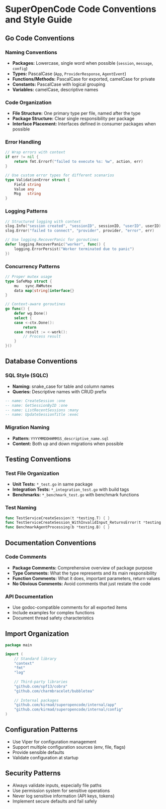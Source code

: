 # SuperOpenCode Code Conventions and Style Guide

## Go Code Conventions

### Naming Conventions
- **Packages:** Lowercase, single word when possible (`session`, `message`, `config`)
- **Types:** PascalCase (`App`, `ProviderResponse`, `AgentEvent`)
- **Functions/Methods:** PascalCase for exported, camelCase for private
- **Constants:** PascalCase with logical grouping
- **Variables:** camelCase, descriptive names

### Code Organization
- **File Structure:** One primary type per file, named after the type
- **Package Structure:** Clear single responsibility per package
- **Interface Placement:** Interfaces defined in consumer packages when possible

### Error Handling
```go
// Wrap errors with context
if err != nil {
    return fmt.Errorf("failed to execute %s: %w", action, err)
}

// Use custom error types for different scenarios
type ValidationError struct {
    Field string
    Value any
    Msg   string
}
```

### Logging Patterns
```go
// Structured logging with context
slog.Info("session created", "sessionID", sessionID, "userID", userID)
slog.Error("failed to connect", "provider", provider, "error", err)

// Use logging.RecoverPanic for goroutines
defer logging.RecoverPanic("worker", func() {
    logging.ErrorPersist("Worker terminated due to panic")
})
```

### Concurrency Patterns
```go
// Proper mutex usage
type SafeMap struct {
    mu   sync.RWMutex
    data map[string]interface{}
}

// Context-aware goroutines
go func() {
    defer wg.Done()
    select {
    case <-ctx.Done():
        return
    case result := <-work():
        // Process result
    }
}()
```

## Database Conventions

### SQL Style (SQLC)
- **Naming:** snake_case for table and column names
- **Queries:** Descriptive names with CRUD prefix
```sql
-- name: CreateSession :one
-- name: GetSessionByID :one
-- name: ListRecentSessions :many
-- name: UpdateSessionTitle :exec
```

### Migration Naming
- **Pattern:** `YYYYMMDDHHMMSS_descriptive_name.sql`
- **Content:** Both up and down migrations when possible

## Testing Conventions

### Test File Organization
- **Unit Tests:** `*_test.go` in same package
- **Integration Tests:** `*_integration_test.go` with build tags
- **Benchmarks:** `*_benchmark_test.go` with benchmark functions

### Test Naming
```go
func TestServiceCreateSession(t *testing.T) { }
func TestServiceCreateSession_WithInvalidInput_ReturnsError(t *testing.T) { }
func BenchmarkAgentProcessing(b *testing.B) { }
```

## Documentation Conventions

### Code Comments
- **Package Comments:** Comprehensive overview of package purpose
- **Type Comments:** What the type represents and its main responsibility
- **Function Comments:** What it does, important parameters, return values
- **No Obvious Comments:** Avoid comments that just restate the code

### API Documentation
- Use godoc-compatible comments for all exported items
- Include examples for complex functions
- Document thread safety characteristics

## Import Organization
```go
package main

import (
    // Standard library
    "context"
    "fmt"
    "log"
    
    // Third-party libraries
    "github.com/spf13/cobra"
    "github.com/charmbracelet/bubbletea"
    
    // Internal packages
    "github.com/kirmad/superopencode/internal/app"
    "github.com/kirmad/superopencode/internal/config"
)
```

## Configuration Patterns
- Use Viper for configuration management
- Support multiple configuration sources (env, file, flags)
- Provide sensible defaults
- Validate configuration at startup

## Security Patterns
- Always validate inputs, especially file paths
- Use permission system for sensitive operations
- Never log sensitive information (API keys, tokens)
- Implement secure defaults and fail safely